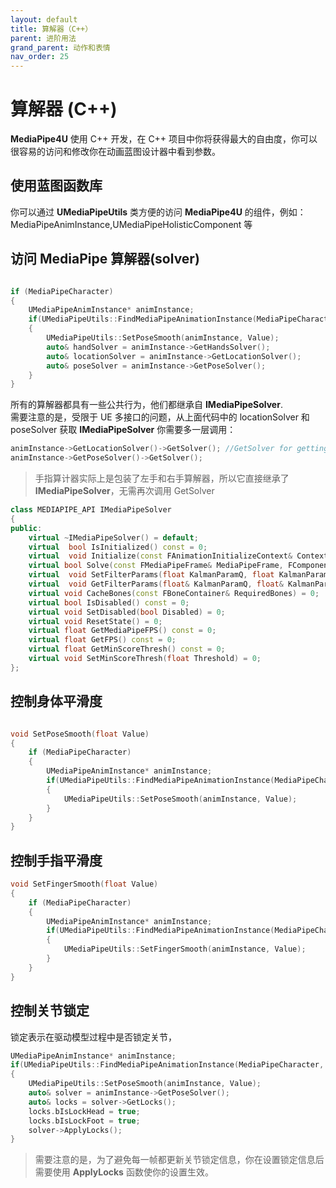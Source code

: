 ```yaml
---
layout: default
title: 算解器（C++）
parent: 进阶用法
grand_parent: 动作和表情
nav_order: 25
---
```

# 算解器 (C++)
   
**MediaPipe4U** 使用 C++ 开发，在 C++ 项目中你将获得最大的自由度，你可以很容易的访问和修改你在动画蓝图设计器中看到参数。

## 使用蓝图函数库

你可以通过 **UMediaPipeUtils** 类方便的访问 **MediaPipe4U** 的组件，例如： MediaPipeAnimInstance,UMediaPipeHolisticComponent 等

## 访问 MediaPipe 算解器(solver)

```cpp

if (MediaPipeCharacter)
{
    UMediaPipeAnimInstance* animInstance;
    if(UMediaPipeUtils::FindMediaPipeAnimationInstance(MediaPipeCharacter, animInstance))
    {
        UMediaPipeUtils::SetPoseSmooth(animInstance, Value);
        auto& handSolver = animInstance->GetHandsSolver();
        auto& locationSolver = animInstance->GetLocationSolver();
        auto& poseSolver = animInstance->GetPoseSolver();
    }
}
```

所有的算解器都具有一些公共行为，他们都继承自 **IMediaPipeSolver**.    
需要注意的是，受限于 UE 多接口的问题，从上面代码中的 locationSolver 和 poseSolver 获取 **IMediaPipeSolver** 你需要多一层调用：

```cpp
animInstance->GetLocationSolver()->GetSolver(); //GetSolver for getting IMediaPipeSolver
animInstance->GetPoseSolver()->GetSolver();
```
> 手指算计器实际上是包装了左手和右手算解器，所以它直接继承了 **IMediaPipeSolver**，无需再次调用 GetSolver

```cpp
class MEDIAPIPE_API IMediaPipeSolver
{
public:
	virtual ~IMediaPipeSolver() = default;
	virtual  bool IsInitialized() const = 0;
	virtual  void Initialize(const FAnimationInitializeContext& Context, const FHumanoidBoneSettings& BoneSettings) = 0;
	virtual bool Solve(const FMediaPipeFrame& MediaPipeFrame, FComponentSpacePoseContext& Output, float Alpha = 1.0f) = 0;
	virtual  void SetFilterParams(float KalmanParamQ, float KalmanParamR, float Smooth) = 0;
	virtual  void GetFilterParams(float& KalmanParamQ, float& KalmanParamR, float& Smooth) = 0;
	virtual void CacheBones(const FBoneContainer& RequiredBones) = 0;
	virtual bool IsDisabled() const = 0;
	virtual void SetDisabled(bool Disabled) = 0;
	virtual void ResetState() = 0;
	virtual float GetMediaPipeFPS() const = 0;
	virtual float GetFPS() const = 0;
	virtual float GetMinScoreThresh() const = 0;
	virtual void SetMinScoreThresh(float Threshold) = 0;
};
```

## 控制身体平滑度

```cpp

void SetPoseSmooth(float Value)
{
	if (MediaPipeCharacter)
	{
		UMediaPipeAnimInstance* animInstance;
		if(UMediaPipeUtils::FindMediaPipeAnimationInstance(MediaPipeCharacter, animInstance))
		{
			UMediaPipeUtils::SetPoseSmooth(animInstance, Value);
		}
	}
}

```

## 控制手指平滑度
```cpp
void SetFingerSmooth(float Value)
{
	if (MediaPipeCharacter)
	{
		UMediaPipeAnimInstance* animInstance;
		if(UMediaPipeUtils::FindMediaPipeAnimationInstance(MediaPipeCharacter, animInstance))
		{
			UMediaPipeUtils::SetFingerSmooth(animInstance, Value);
		}
	}
}
```

## 控制关节锁定

锁定表示在驱动模型过程中是否锁定关节，

```cpp
UMediaPipeAnimInstance* animInstance;
if(UMediaPipeUtils::FindMediaPipeAnimationInstance(MediaPipeCharacter, animInstance))
{
    UMediaPipeUtils::SetPoseSmooth(animInstance, Value);
    auto& solver = animInstance->GetPoseSolver();
    auto& locks = solver->GetLocks();
    locks.bIsLockHead = true;
    locks.bIsLockFoot = true;
    solver->ApplyLocks();
}
```

>需要注意的是，为了避免每一帧都更新关节锁定信息，你在设置锁定信息后需要使用 **ApplyLocks** 函数使你的设置生效。
